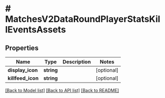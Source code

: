 # # MatchesV2DataRoundPlayerStatsKillEventsAssets

## Properties

Name | Type | Description | Notes
------------ | ------------- | ------------- | -------------
**display_icon** | **string** |  | [optional]
**killfeed_icon** | **string** |  | [optional]

[[Back to Model list]](../../README.md#models) [[Back to API list]](../../README.md#endpoints) [[Back to README]](../../README.md)
